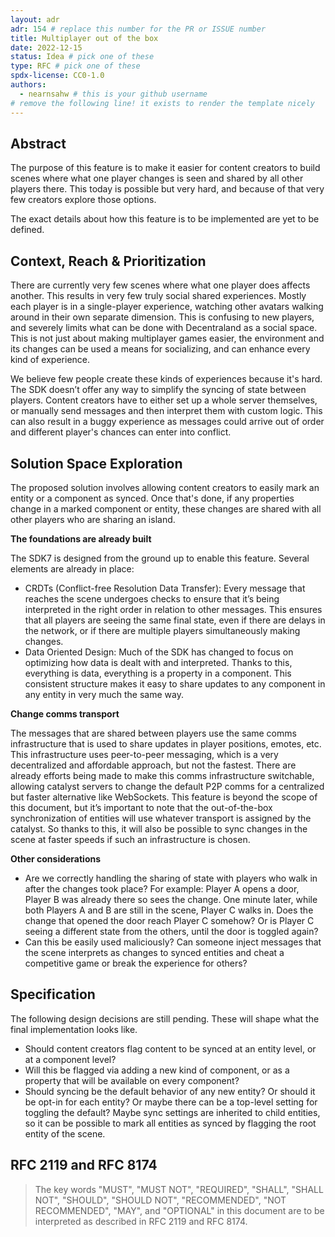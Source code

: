 ```yaml
---
layout: adr
adr: 154 # replace this number for the PR or ISSUE number
title: Multiplayer out of the box
date: 2022-12-15
status: Idea # pick one of these
type: RFC # pick one of these
spdx-license: CC0-1.0
authors:
  - nearnsahw # this is your github username
# remove the following line! it exists to render the template nicely
---
```


## Abstract

<!--
Abstract is a multi-sentence (short paragraph) technical summary. This should be a very terse and human-readable version of the document section. **Someone should be able to read only the abstract to get the gist of what this document is about in its current state.** Abstracts should be always up to date with the current state of the document.
-->

The purpose of this feature is to make it easier for content creators to build scenes where what one player changes is seen and shared by all other players there. This today is possible but very hard, and because of that very few creators explore those options.

The exact details about how this feature is to be implemented are yet to be defined.


## Context, Reach & Prioritization

<!--
Discuss and go into detail about the subject in question. Make sure you cover:
- Why is this decision important
- The urgency of the decision
- Datapoints and related background information
- Vocabulary and key terms
-->

There are currently very few scenes where what one player does affects another. This results in very few truly social shared experiences. Mostly each player is in a single-player experience, watching other avatars walking around in their own separate dimension. This is confusing to new players, and severely limits what can be done with Decentraland as a social space. This is not just about making multiplayer games easier, the environment and its changes can be used a means for socializing, and can enhance every kind of experience.

We believe few people create these kinds of experiences because it's hard. The SDK doesn’t offer any way to simplify the syncing of state between players. Content creators have to either set up a whole server themselves, or manually send messages and then interpret them with custom logic. This can also result in a buggy experience as messages could arrive out of order and different player's chances can enter into conflict.

## Solution Space Exploration

<!--
Discuss the potential alternatives and their impact. What alternatives are being considered, their benefits, their costs (team resources, money, time frames), and mitigations for any drawbacks.
-->

The proposed solution involves allowing content creators to easily mark an entity or a component as synced. Once that's done, if any properties change in a marked component or entity, these changes are shared with all other players who are sharing an island.

**The foundations are already built**

The SDK7 is designed from the ground up to enable this feature. Several elements are already in place:

- CRDTs (Conflict-free Resolution Data Transfer): Every message that reaches the scene undergoes checks to ensure that it’s being interpreted in the right order in relation to other messages. This ensures that all players are seeing the same final state, even if there are delays in the network, or if there are multiple players simultaneously making changes.
- Data Oriented Design: Much of the SDK has changed to focus on optimizing how data is dealt with and interpreted. Thanks to this, everything is data, everything is a property in a component. This consistent structure makes it easy to share updates to any component in any entity in very much the same way.

**Change comms transport**

The messages that are shared between players use the same comms infrastructure that is used to share updates in player positions, emotes, etc. This infrastructure uses peer-to-peer messaging, which is a very decentralized and affordable approach, but not the fastest. There are already efforts being made to make this comms infrastructure switchable, allowing catalyst servers to change the default P2P comms for a centralized but faster alternative like WebSockets. This feature is beyond the scope of this document, but it’s important to note that the out-of-the-box synchronization of entities will use whatever transport is assigned by the catalyst. So thanks to this, it will also be possible to sync changes in the scene at faster speeds if such an infrastructure is chosen.

**Other considerations**

- Are we correctly handling the sharing of state with players who walk in after the changes took place?  For example: Player A opens a door, Player B was already there so sees the change. One minute later, while both Players A and B are still in the scene, Player C walks in. Does the change that opened the door reach Player C somehow? Or is Player C seeing a different state from the others, until the door is toggled again?
- Can this be easily used maliciously? Can someone inject messages that the scene interprets as changes to synced entities and cheat a competitive game or break the experience for others?

## Specification

The following design decisions are still pending. These will shape what the final implementation looks like.

- Should content creators flag content to be synced at an entity level, or at a component level? 
- Will this be flagged via adding a new kind of component, or as a property that will be available on every component?
- Should syncing be the default behavior of any new entity? Or should it be opt-in for each entity? Or maybe there can be a top-level setting for toggling the default? Maybe sync settings are inherited to child entities, so it can be possible to mark all entities as synced by flagging the root entity of the scene.


<!--
The technical specification should describe the syntax and semantics of any new feature.
-->

## RFC 2119 and RFC 8174

> The key words "MUST", "MUST NOT", "REQUIRED", "SHALL", "SHALL NOT", "SHOULD", "SHOULD NOT", "RECOMMENDED", "NOT RECOMMENDED", "MAY", and "OPTIONAL" in this document are to be interpreted as described in RFC 2119 and RFC 8174.
